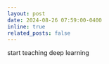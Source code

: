 ```yaml
---
layout: post
date: 2024-08-26 07:59:00-0400
inline: true
related_posts: false
---
```


start teaching deep learning
